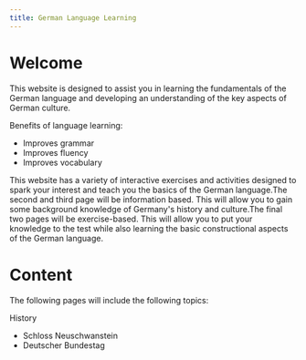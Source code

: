```yaml
---
title: German Language Learning
---
```


<h1>Welcome</h1>
<p> This website is designed to assist you in learning the fundamentals of the German language and developing an understanding of the key aspects of German culture.
</p>

<p>Benefits of language learning:</p>
<ul>
<li>Improves grammar</li>
<li>Improves fluency</li>
<li>Improves vocabulary&nbsp;</li>
</ul>

<p>This website has a variety of interactive exercises and activities designed to spark your interest and teach you the basics of the German language.The second and third page will be information based. This will allow you to gain some background knowledge of Germany's history and culture.The final two pages will be exercise-based. This will allow you to put your knowledge to the test while also learning the basic constructional aspects of the German language.
</p>

<h1>Content</h1>
<p> The following pages will include the following topics:
<p> History 
<ul>
<li>Schloss Neuschwanstein</li>
<li>Deutscher Bundestag</li>
